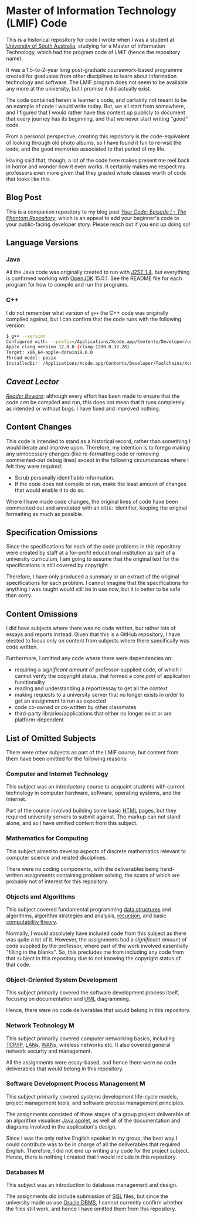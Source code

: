 # Master of Information Technology (LMIF) Code

This is a historical repository for code I wrote when I was a student at
[University of South Australia][], studying for a Master of Information
Technology, which had the program code of LMIF (hence the repository name).

It was a 1.5-to-2-year long post-graduate coursework-based programme created for
graduates from other disciplines to learn about information technology and
software. The LMIF program does not seem to be available any more at the
university, but I promise it did actually exist.

The code contained herein is learner's code, and certainly not meant to be an
example of code I would write today. But, we all start from somewhere, and I
figured that I would rather have this content up publicly to document that every
journey has its beginning, and that we never start writing "good" code.

From a personal perspective, creating this repository is the code-equivalent of
looking through old photo albums, so I have found it fun to re-visit the code,
and the good memories associated to that period of my life.

Having said that, though, a lot of the code here makes present me reel back in
horror and wonder how it even works. It certainly makes me respect my professors
even more given that they graded whole classes worth of code that looks like
this.

## Blog Post

This is a companion repository to my blog post
_[Your Code: Episode I - The Phantom Repository][]_, which is an appeal to add
your beginner's code to your public-facing developer story. Please reach out
if you end up doing so!

## Language Versions

### Java

All the Java code was originally created to run with [J2SE 1.4][], but
everything is confirmed working with [OpenJDK][] 15.0.1. See the README file
for each program for how to compile and run the programs.

### C++

I do not remember what version of `g++` the C++ code was originally compiled
against, but I can confirm that the code runs with the following version:

```sh
$ g++ --version
Configured with: --prefix=/Applications/Xcode.app/Contents/Developer/usr --with-gxx-include-dir=/Library/Developer/CommandLineTools/SDKs/MacOSX10.15.sdk/usr/include/c++/4.2.1
Apple clang version 12.0.0 (clang-1200.0.32.28)
Target: x86_64-apple-darwin19.6.0
Thread model: posix
InstalledDir: /Applications/Xcode.app/Contents/Developer/Toolchains/XcodeDefault.xctoolchain/usr/bin
```

## _Caveat Lector_

_[Reader Beware][Caveat Lector]_: although every effort has been made to ensure
that the code _can_ be compiled and run, this does not mean that it runs
completely as intended or without bugs. I have fixed and improved nothing.

## Content Changes

This code is intended to stand as a historical record, rather than something I
would iterate and improve upon. Therefore, my intention is to forego making any
unnecessary changes (like re-formatting code or removing commented-out debug
lines) except in the following circumstances where I felt they were required:

- Scrub personally identifiable information.
- If the code does not compile or run, make the least amount of changes that
  would enable it to do so.

Where I have made code changes, the original lines of code have been commented
out and annotated with an `ORIG:` identifier, keeping the original formatting as
much as possible.

## Specification Omissions

Since the specifications for each of the code problems in this repository were
created by staff at a for-profit educational institution as part of a
university curriculum, I am going to assume that the original text for the
specifications is still covered by copyright.

Therefore, I have only produced a summary or an extract of the original
specifications for each problem. I cannot imagine that the specifications for
anything I was taught would still be in use now, but it is better to be safe
than sorry.

## Content Omissions

I did have subjects where there was no code written, but rather lots of essays
and reports instead. Given that this is a GitHub repository, I have elected to
focus only on content from subjects where there specifically was code written.

Furthermore, I omitted any code where there were dependencies on:

- requiring a _significant amount_ of professor-supplied code, of which I cannot
  verify the copyright status, that formed a _core part_ of application
  functionality
- reading and understanding a report/essay to get all the context
- making requests to a university server that no longer exists in order to get
  an assignment to run as expected
- code co-owned or co-written by other classmates
- third-party libraries/applications that either no longer exist or are
  platform-dependent

## List of Omitted Subjects

There were other subjects as part of the LMIF course, but content from them
have been omitted for the following reasons:

### Computer and Internet Technology

This subject was an introductory course to acquaint students with current
technology in computer hardware, software, operating systems, and the Internet.

Part of the course involved building some basic [HTML][] pages, but they
required university servers to submit against. The markup can not stand alone,
and so I have omitted content from this subject.

### Mathematics for Computing

This subject aimed to develop aspects of discrete mathematics relevant to
computer science and related disciplines.

There were no coding components, with the deliverables being hand-written
assignments containing problem solving, the scans of which are probably not of
interest for this repository.

### Objects and Algorithms

This subject covered fundamental programming [data structures][] and algorithms,
algorithm strategies and analysis, [recursion][], and basic [computability
theory][].

Normally, I would absolutely have included code from this subject as there was
quite a lot of it. However, the assignments had a _significant amount_ of code
supplied by the professor, where part of the work involved essentially "filling
in the blanks". So, this precludes me from including any code from that subject
in this repository due to not knowing the copyright status of that code.

### Object-Oriented System Development

This subject primarily covered the software development process itself, focusing
on documentation and [UML][] diagramming.

Hence, there were no code deliverables that would belong in this repository.

### Network Technology M

This subject primarily covered computer networking basics, including [TCP/IP][],
[LAN][]s, [WAN][]s, wireless networks etc. It also covered general network
security and management.

All the assignments were essay-based, and hence there were no code deliverables
that would belong in this repository.

### Software Development Process Management M

This subject primarily covered systems development life-cycle models, project
management tools, and software process management principles.

The assignments consisted of three stages of a group project deliverable of an
algorithm visualiser [Java applet][], as well all of the documentation and
diagrams involved in the application's design.

Since I was the only native English speaker in my group, the best way I could
contribute was to be in charge of all the deliverables that required English.
Therefore, I did not end up writing any code for the project subject. Hence,
there is nothing I created that I would include in this repository.

### Databases M

This subject was an introduction to database management and design.

The assignments did include submission of [SQL][] files, but since the
university made us use [Oracle DBMS][], I cannot currently confirm whether the
files still work, and hence I have omitted them from this repository.

[data structures]: https://en.wikipedia.org/wiki/Data_structure
[Caveat Lector]: https://en.wiktionary.org/wiki/caveat_lector
[computability theory]: https://en.wikipedia.org/wiki/Computability_theory
[HTML]: https://en.wikipedia.org/wiki/HTML
[J2SE 1.4]: https://en.wikipedia.org/wiki/Java_version_history#J2SE_1.4
[Java Applet]: https://en.wikipedia.org/wiki/Java_applet
[LAN]: https://en.wikipedia.org/wiki/Local_area_network
[OpenJDK]: https://openjdk.java.net/
[Oracle DBMS]: https://en.wikipedia.org/wiki/Oracle_Database
[recursion]: https://en.wikipedia.org/wiki/Recursion
[SQL]: https://en.wikipedia.org/wiki/SQL
[TCP/IP]: https://en.wikipedia.org/wiki/Internet_protocol_suite
[UML]: https://en.wikipedia.org/wiki/Unified_Modeling_Language
[University of South Australia]: https://www.unisa.edu.au/
[WAN]: https://en.wikipedia.org/wiki/Wide_area_network
[Your Code: Episode I - The Phantom Repository]: https://www.paulfioravanti.com/blog/your-code-episode-one/
